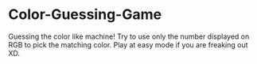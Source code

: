 # Color-Guessing-Game
Guessing the color like machine! Try to use only the number displayed on RGB to pick the matching color. Play at easy mode if you are freaking out XD.
